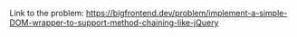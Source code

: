Link to the problem: https://bigfrontend.dev/problem/implement-a-simple-DOM-wrapper-to-support-method-chaining-like-jQuery
